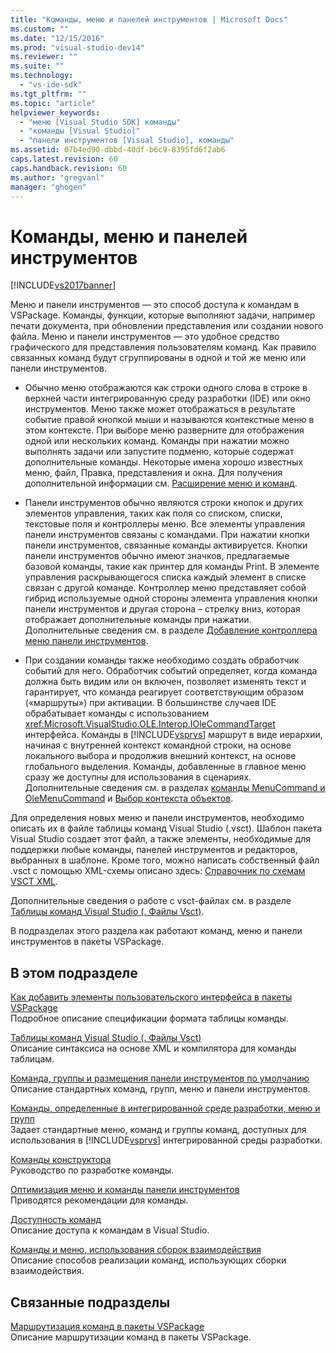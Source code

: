```yaml
---
title: "Команды, меню и панелей инструментов | Microsoft Docs"
ms.custom: ""
ms.date: "12/15/2016"
ms.prod: "visual-studio-dev14"
ms.reviewer: ""
ms.suite: ""
ms.technology: 
  - "vs-ide-sdk"
ms.tgt_pltfrm: ""
ms.topic: "article"
helpviewer_keywords: 
  - "меню [Visual Studio SDK] команды"
  - "команды [Visual Studio]"
  - "панели инструментов [Visual Studio], команды"
ms.assetid: 07b4ed90-dbbd-40df-b6c9-8395fd6f2ab6
caps.latest.revision: 60
caps.handback.revision: 60
ms.author: "gregvanl"
manager: "ghogen"
---
```

# Команды, меню и панелей инструментов
[!INCLUDE[vs2017banner](../../code-quality/includes/vs2017banner.md)]

Меню и панели инструментов — это способ доступа к командам в VSPackage. Команды, функции, которые выполняют задачи, например печати документа, при обновлении представления или создании нового файла. Меню и панели инструментов — это удобное средство графического для представления пользователям команд. Как правило связанных команд будут сгруппированы в одной и той же меню или панели инструментов.  
  
-   Обычно меню отображаются как строки одного слова в строке в верхней части интегрированную среду разработки \(IDE\) или окно инструментов. Меню также может отображаться в результате событие правой кнопкой мыши и называются контекстные меню в этом контексте. При выборе меню разверните для отображения одной или нескольких команд. Команды при нажатии можно выполнять задачи или запустите подменю, которые содержат дополнительные команды. Некоторые имена хорошо известных меню, файл, Правка, представления и окна. Для получения дополнительной информации см. [Расширение меню и команд](../../extensibility/extending-menus-and-commands.md).  
  
-   Панели инструментов обычно являются строки кнопок и других элементов управления, таких как поля со списком, списки, текстовые поля и контроллеры меню. Все элементы управления панели инструментов связаны с командами. При нажатии кнопки панели инструментов, связанные команды активируется. Кнопки панели инструментов обычно имеют значков, предлагаемые базовой команды, такие как принтер для команды Print. В элементе управления раскрывающегося списка каждый элемент в списке связан с другой команде. Контроллер меню представляет собой гибрид используемые одной стороны элемента управления кнопки панели инструментов и другая сторона – стрелку вниз, которая отображает дополнительные команды при нажатии. Дополнительные сведения см. в разделе [Добавление контроллера меню панели инструментов](../../extensibility/adding-a-menu-controller-to-a-toolbar.md).  
  
-   При создании команды также необходимо создать обработчик событий для него. Обработчик событий определяет, когда команда должна быть видим или он включен, позволяет изменять текст и гарантирует, что команда реагирует соответствующим образом \(«маршруты»\) при активации. В большинстве случаев IDE обрабатывает команды с использованием <xref:Microsoft.VisualStudio.OLE.Interop.IOleCommandTarget> интерфейса. Команды в [!INCLUDE[vsprvs](../../code-quality/includes/vsprvs_md.md)] маршрут в виде иерархии, начиная с внутренней контекст командной строки, на основе локального выбора и продолжив внешний контекст, на основе глобального выделения. Команды, добавленные в главное меню сразу же доступны для использования в сценариях. Дополнительные сведения см. в разделах [команды MenuCommand и OleMenuCommand](../../misc/menucommands-vs-olemenucommands.md) и [Выбор контекста объектов](../../extensibility/internals/selection-context-objects.md).  
  
 Для определения новых меню и панели инструментов, необходимо описать их в файле таблицы команд Visual Studio \(.vsct\). Шаблон пакета Visual Studio создает этот файл, а также элементы, необходимые для поддержки любые команды, панелей инструментов и редакторов, выбранных в шаблоне. Кроме того, можно написать собственный файл .vsct с помощью XML\-схемы описано здесь: [Справочник по схемам VSCT XML](../../extensibility/vsct-xml-schema-reference.md).  
  
 Дополнительные сведения о работе с vsct\-файлах см. в разделе [Таблицы команд Visual Studio \(. Файлы Vsct\)](../../extensibility/internals/visual-studio-command-table-dot-vsct-files.md).  
  
 В подразделах этого раздела как работают команд, меню и панели инструментов в пакеты VSPackage.  
  
## В этом подразделе  
 [Как добавить элементы пользовательского интерфейса в пакеты VSPackage](../../extensibility/internals/how-vspackages-add-user-interface-elements.md)  
 Подробное описание спецификации формата таблицы команды.  
  
 [Таблицы команд Visual Studio \(. Файлы Vsct\)](../../extensibility/internals/visual-studio-command-table-dot-vsct-files.md)  
 Описание синтаксиса на основе XML и компилятора для команды таблицам.  
  
 [Команда, группы и размещения панели инструментов по умолчанию](../../extensibility/internals/default-command-group-and-toolbar-placement.md)  
 Описание стандартных команд, групп, меню и панели инструментов.  
  
 [Команды, определенные в интегрированной среде разработки, меню и групп](../../extensibility/internals/ide-defined-commands-menus-and-groups.md)  
 Задает стандартные меню, команд и группы команд, доступных для использования в [!INCLUDE[vsprvs](../../code-quality/includes/vsprvs_md.md)] интегрированной среды разработки.  
  
 [Команды конструктора](../../extensibility/internals/command-design.md)  
 Руководство по разработке команды.  
  
 [Оптимизация меню и команды панели инструментов](../../extensibility/internals/optimizing-menu-and-toolbar-commands.md)  
 Приводятся рекомендации для команды.  
  
 [Доступность команд](../../extensibility/internals/making-commands-available.md)  
 Описание доступа к командам в Visual Studio.  
  
 [Команды и меню, использования сборок взаимодействия](../../extensibility/internals/commands-and-menus-that-use-interop-assemblies.md)  
 Описание способов реализации команд, использующих сборки взаимодействия.  
  
## Связанные подразделы  
 [Маршрутизация команд в пакеты VSPackage](../../extensibility/internals/command-routing-in-vspackages.md)  
 Описание маршрутизации команд в пакеты VSPackage.